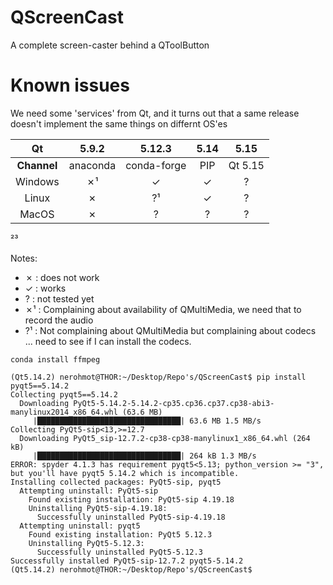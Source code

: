 # QScreenCast
A complete screen-caster behind a QToolButton

# Known issues

We need some 'services' from Qt, and it turns out that a same release doesn't implement the same things on differnt OS'es

| Qt | 5.9.2 | 5.12.3 | 5.14 | 5.15 |
|:----:|:------:|:-------:|:-------:|:-------:|
| **Channel** | anaconda | conda-forge | PIP | Qt 5.15 |
|Windows| ✗¹ | ✓ | ✓ | ? |
|Linux| ✗ | ?¹ | ✓ | ? |
|MacOS| ✗ | ? | ? | ? |

²³

Notes:
  * ✗ : does not work
  * ✓ : works
  * ? : not tested yet
  * ✗¹ : Complaining about availability of QMultiMedia, we need that to record the audio
  * ?¹ : Not complaining about QMultiMedia but complaining about codecs ... need to see if I can install the codecs.


```shell
conda install ffmpeg
```

```shell
(Qt5.14.2) nerohmot@THOR:~/Desktop/Repo's/QScreenCast$ pip install pyqt5==5.14.2
Collecting pyqt5==5.14.2
  Downloading PyQt5-5.14.2-5.14.2-cp35.cp36.cp37.cp38-abi3-manylinux2014_x86_64.whl (63.6 MB)
     |████████████████████████████████| 63.6 MB 1.5 MB/s 
Collecting PyQt5-sip<13,>=12.7
  Downloading PyQt5_sip-12.7.2-cp38-cp38-manylinux1_x86_64.whl (264 kB)
     |████████████████████████████████| 264 kB 1.3 MB/s 
ERROR: spyder 4.1.3 has requirement pyqt5<5.13; python_version >= "3", but you'll have pyqt5 5.14.2 which is incompatible.
Installing collected packages: PyQt5-sip, pyqt5
  Attempting uninstall: PyQt5-sip
    Found existing installation: PyQt5-sip 4.19.18
    Uninstalling PyQt5-sip-4.19.18:
      Successfully uninstalled PyQt5-sip-4.19.18
  Attempting uninstall: pyqt5
    Found existing installation: PyQt5 5.12.3
    Uninstalling PyQt5-5.12.3:
      Successfully uninstalled PyQt5-5.12.3
Successfully installed PyQt5-sip-12.7.2 pyqt5-5.14.2
(Qt5.14.2) nerohmot@THOR:~/Desktop/Repo's/QScreenCast$ 
```
